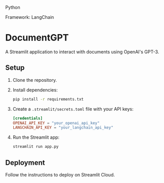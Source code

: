 
Python

Framework: LangChain

# DocumentGPT

A Streamlit application to interact with documents using OpenAI's GPT-3.

## Setup

1. Clone the repository.
2. Install dependencies:

    ```bash
    pip install -r requirements.txt
    ```

3. Create a `.streamlit/secrets.toml` file with your API keys:

    ```toml
    [credentials]
    OPENAI_API_KEY = "your_openai_api_key"
    LANGCHAIN_API_KEY = "your_langchain_api_key"
    ```

4. Run the Streamlit app:

    ```bash
    streamlit run app.py
    ```

## Deployment

Follow the instructions to deploy on Streamlit Cloud.
